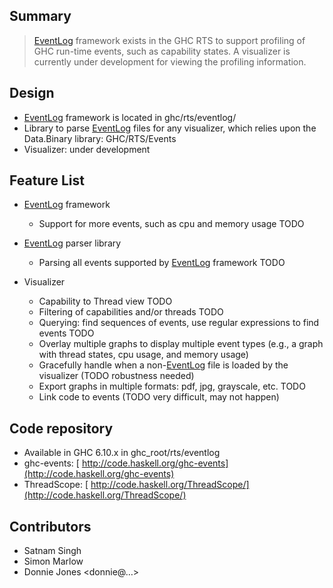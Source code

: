 ## Summary

> [EventLog](event-log) framework exists in the GHC RTS to support profiling of GHC run-time events, such as capability states.  A visualizer is currently under development for viewing the profiling information.

## Design

- [EventLog](event-log) framework is located in ghc/rts/eventlog/
- Library to parse [EventLog](event-log) files for any visualizer, which relies upon the Data.Binary library: GHC/RTS/Events
- Visualizer: under development

## Feature List

- [EventLog](event-log) framework

  - Support for more events, such as cpu and memory usage TODO
- [EventLog](event-log) parser library

  - Parsing all events supported by [EventLog](event-log) framework TODO
- Visualizer 

  - Capability to Thread view TODO
  - Filtering of capabilities and/or threads TODO
  - Querying: find sequences of events, use regular expressions to find events TODO
  - Overlay multiple graphs to display multiple event types (e.g., a graph with thread states, cpu usage, and memory usage)
  - Gracefully handle when a non-[EventLog](event-log) file is loaded by the visualizer (TODO robustness needed)
  - Export graphs in multiple formats: pdf, jpg, grayscale, etc. TODO
  - Link code to events (TODO very difficult, may not happen)

## Code repository

- Available in GHC 6.10.x in ghc_root/rts/eventlog
- ghc-events: [ http://code.haskell.org/ghc-events](http://code.haskell.org/ghc-events)
- ThreadScope: [ http://code.haskell.org/ThreadScope/](http://code.haskell.org/ThreadScope/)

## Contributors

- Satnam Singh
- Simon Marlow
- Donnie Jones \<donnie@…\>
